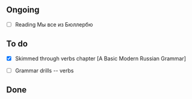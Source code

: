 
## Ongoing
* [ ] Reading Мы все из Бюллербю

## To do

* [x] Skimmed through verbs chapter [A Basic Modern Russian Grammar]
* [ ] Grammar drills -- verbs


## Done